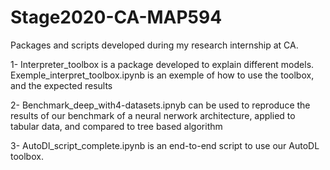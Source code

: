 # Stage2020-CA-MAP594
Packages and scripts developed during my research internship at CA.

1- Interpreter_toolbox is a package developed to explain different models. Exemple_interpret_toolbox.ipynb is an exemple of how to use the toolbox, and the expected 
results

2- Benchmark_deep_with4-datasets.ipnyb can be used to reproduce the results of our benchmark of a neural nerwork architecture, applied to tabular data, and compared 
to tree based algorithm

3- AutoDl_script_complete.ipynb is an end-to-end script to use our AutoDL toolbox.
